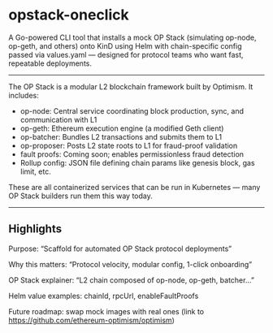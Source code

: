 # opstack-oneclick
A Go-powered CLI tool that installs a mock OP Stack (simulating op-node, op-geth, and others) onto KinD using Helm with chain-specific config passed via values.yaml — designed for protocol teams who want fast, repeatable deployments.

---

The OP Stack is a modular L2 blockchain framework built by Optimism. It includes:

- op-node: Central service coordinating block production, sync, and communication with L1
- op-geth: Ethereum execution engine (a modified Geth client)
- op-batcher: Bundles L2 transactions and submits them to L1
- op-proposer: Posts L2 state roots to L1 for fraud-proof validation
- fault proofs: Coming soon; enables permissionless fraud detection
- Rollup config: JSON file defining chain params like genesis block, gas limit, etc.

These are all containerized services that can be run in Kubernetes — many OP Stack builders run them this way today.

---

## Highlights

Purpose: “Scaffold for automated OP Stack protocol deployments”

Why this matters: “Protocol velocity, modular config, 1-click onboarding”

OP Stack explainer: “L2 chain composed of op-node, op-geth, batcher…”

Helm value examples: chainId, rpcUrl, enableFaultProofs

Future roadmap: swap mock images with real ones (link to https://github.com/ethereum-optimism/optimism)